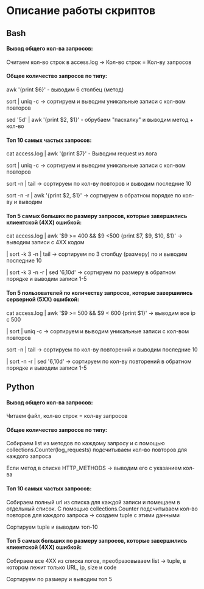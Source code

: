 # Описание работы скриптов

## Bash
#### Вывод общего кол-ва запросов:

Считаем кол-во строк в access.log -> Кол-во строк = Кол-ву запросов

#### Общее количество запросов по типу:
awk '{print $6}' - выводим 6 столбец (метод)

sort | uniq -c -> сортируем и выводим уникальные записи с кол-вом повторов

sed '5d' | awk '{print $2, $1}' - обрубаем "пасхалку" и выводим метод + кол-во

#### Топ 10 самых частых запросов:

cat access.log | awk '{print $7}' - Выводим request из лога

sort | uniq -c -> сортируем и выводим уникальные записи с кол-вом повторов

sort -n | tail -> сортируем по кол-ву повторов и выводим последние 10

sort -n -r | awk '{print $2, $1}' -> сортируем в обратном порядке по кол-ву и выводим 

#### Топ 5 самых больших по размеру запросов, которые завершились клиентской (4ХХ) ошибкой:

cat access.log | awk '$9 >= 400 && $9 <500  {print $7, $9, $10, $1}' -> выводим записи с 4ХХ кодом

| sort -k 3 -n | tail -> сортируем по 3 столбцу (размеру) по и выводим последние 10

| sort -k 3 -n -r | sed '6,10d' -> сортируем по размеру в обратном порядке и выводим записи 1-5

#### Топ 5 пользователей по количеству запросов, которые завершились серверной (5ХХ) ошибкой:

cat access.log | awk '$9 >= 500 && $9 < 600 {print $1}' -> выводим все ip с 500 

| sort | uniq -c -> сортируем и выводим уникальные записи с кол-вом повторов

sort -n | tail  -> сортируем по кол-ву повторений и выводим последние 10

| sort -n -r | sed '6,10d' -> сортируем по кол-ву повторений в обратном порядке и выводим записи 1-5


## Python

#### Вывод общего кол-ва запросов:

Читаем файл, кол-во строк = кол-ву запросов

#### Общее количество запросов по типу:

Собираем list из методов по каждому запросу и с помощью collections.Counter(log_requests) подсчитываем кол-во повторов
для каждого запроса

Если метод в списке HTTP_METHODS -> выводим его с указанием кол-ва

#### Топ 10 самых частых запросов:

Собираем полный url из списка для каждой записи и помещаем в отдельный список. С помощью collections.Counter 
подсчитываем кол-во повторов для каждого запроса -> создаем tuple с этими данными

Сортируем tuple и выводим топ-10


#### Топ 5 самых больших по размеру запросов, которые завершились клиентской (4ХХ) ошибкой:

Собираем все 4ХХ из списка логов, преобразовываем list -> tuple, в котором лежит только URL, ip, size и code

Сортируем по размеру и выводим топ 5 



